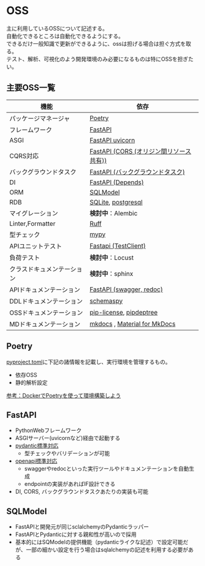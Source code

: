 # OSS
主に利用しているOSSについて記述する。  
自動化できるところは自動化できるようにする。  
できるだけ一般知識で更新ができるように、ossは担げる場合は担ぐ方式を取る。  
テスト、解析、可視化のよう開発環境のみ必要になるものは特にOSSを担ぎたい。  

## 主要OSS一覧
| 機能                       | 依存                                                                                                      |
| -------------------------- | --------------------------------------------------------------------------------------------------------- |
| パッケージマネージャ       | [Poetry](https://python-poetry.org/)                                                                      |
| フレームワーク             | [FastAPI](https://fastapi.tiangolo.com/ja/)                                                               |
| ASGI                       | [FastAPI uvicorn](https://fastapi.tiangolo.com/ja/tutorial/#_1)                                           |
| CQRS対応                   | [FastAPI (CORS (オリジン間リソース共有))](https://fastapi.tiangolo.com/ja/tutorial/cors/#cors)            |
| バックグラウンドタスク     | [FastAPI (バックグラウンドタスク)](https://fastapi.tiangolo.com/ja/tutorial/background-tasks/)            |
| DI                         | [FastAPI (Depends)](https://fastapi.tiangolo.com/ja/tutorial/dependencies/)                               |
| ORM                        | [SQLModel](https://sqlmodel.tiangolo.com/)                                                                |
| RDB                        | [SQLite](https://www.sqlite.org/), [postgresql](https://www.postgresql.org/)                              |
| マイグレーション           | **検討中**：Alembic                                                                                       |
| Linter,Formatter           | [Ruff](https://docs.astral.sh/ruff/)                                                                      |
| 型チェック                 | [mypy](https://mypy.readthedocs.io/en/stable/#)                                                           |
| APIユニットテスト          | [Fastapi (TestClient)](https://fastapi.tiangolo.com/ja/tutorial/testing/)                                 |
| 負荷テスト                 | **検討中**：Locust                                                                                        |
| クラスドキュメンテーション | **検討中**：sphinx                                                                                        |
| APIドキュメンテーション    | [FastAPI (swagger, redoc)](https://fastapi.tiangolo.com/ja/features/)                                     |
| DDLドキュメンテーション    | [schemaspy](https://schemaspy.org/)                                                                       |
| OSSドキュメンテーション    | [pip-license](https://pypi.org/project/pip-licenses/), [pipdeptree](https://pypi.org/project/pipdeptree/) |
| MDドキュメンテーション     | [mkdocs](https://www.mkdocs.org/)  , [Material for MkDocs](https://squidfunk.github.io/mkdocs-material/)  |

## Poetry
[pyproject.toml](https://github.com/ShunsukeNONOMURA/webapp-fastapi-master/blob/main/backend/volumes/pyproject.toml)に下記の諸情報を記載し、実行環境を管理するもの。

- 依存OSS
- 静的解析設定

[参考：DockerでPoetryを使って環境構築しよう](https://book.st-hakky.com/hakky/try-poetry-on-docker/)

## FastAPI
- PythonWebフレームワーク
- ASGIサーバー(uvicornなど)経由で起動する
- [pydantic標準対応](https://fastapi.tiangolo.com/ja/python-types/?h=#pydantic)
    - 型チェックやバリデーションが可能
- [openapi標準対応](https://fastapi.tiangolo.com/ja/features/#_3)
    - swaggerやredocといった実行ツールやドキュメンテーションを自動生成
    - endpointの実装があればIF設計できる
- DI, CORS, バックグラウンドタスクあたりの実装も可能

## SQLModel
- FastAPIと開発元が同じsclalchemyのPydanticラッパー
- FastAPIとPydanticに対する親和性が高いので採用
- 基本的にはSQModelの提供機能（pydanticライクな記述）で設定可能だが、一部の細かい設定を行う場合はsqlalchemyの記述を利用する必要がある
